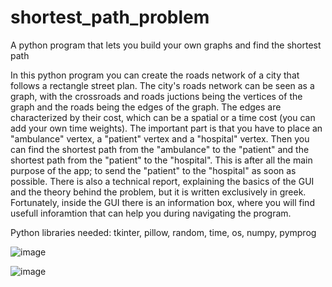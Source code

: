 # shortest_path_problem
A python program that lets you build your own graphs and find the shortest path

In this python program you can create the roads network of a city that follows a rectangle street plan. The city's roads network can be seen as a graph, with the crossroads and roads juctions being the vertices of the graph and the roads being the edges of the graph. The edges are characterized by their cost, which can be a spatial or a time cost (you can add your own time weights). The important part is that you have to place an "ambulance" vertex, a "patient" vertex and a "hospital" vertex. Then you can find the shortest path from the "ambulance" to the "patient" and the shortest path from the "patient" to the "hospital". This is after all the main purpose of the app; to send the "patient" to the "hospital" as soon as possible. There is also a technical report, explaining the basics of the GUI and the theory behind the problem, but it is written exclusively in greek. Fortunately, inside the GUI there is an information box, where you will find usefull inforamtion that can help you during navigating the program.

Python libraries needed: tkinter, pillow, random, time, os, numpy, pymprog

![image](https://github.com/Lapricode/Shortest_path_problem/assets/91993549/ff6f736a-64e1-426c-8946-6e15362d3776)

![image](https://github.com/Lapricode/Shortest_path_problem/assets/91993549/336224db-20b7-4d5e-b41e-9bc9a40ce9a1)
